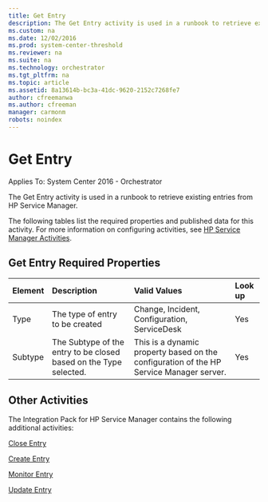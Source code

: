 ```yaml
---
title: Get Entry
description: The Get Entry activity is used in a runbook to retrieve existing entries from HP Service Manager.
ms.custom: na
ms.date: 12/02/2016
ms.prod: system-center-threshold
ms.reviewer: na
ms.suite: na
ms.technology: orchestrator
ms.tgt_pltfrm: na
ms.topic: article
ms.assetid: 8a13614b-bc3a-41dc-9620-2152c7268fe7
author: cfreemanwa
ms.author: cfreeman
manager: carmonm
robots: noindex
---
```

# Get Entry

Applies To: System Center 2016 - Orchestrator

The Get Entry activity is used in a runbook to retrieve existing entries from HP Service Manager.

The following tables list the required properties and published data for this activity. For more information on configuring activities, see [HP Service Manager Activities](../orch/manage/service-manager-activities.md).

## Get Entry Required Properties

| Element | Description   | Valid Values   | Look up |
|:---|:---|:---|:---|
| Type   | The type of entry to be created   | Change, Incident, Configuration, ServiceDesk   | Yes   |
| Subtype | The Subtype of the entry to be closed based on the Type selected. | This is a dynamic property based on the configuration of the HP Service Manager server. | Yes   |

## Other Activities

The Integration Pack for HP Service Manager contains the following additional activities:

[Close Entry](close-entry.md)

[Create Entry](create-entry.md)

[Monitor Entry](../orch/manage/monitor-entry.md)

[Update Entry](../orch/manage/update-entry.md)
